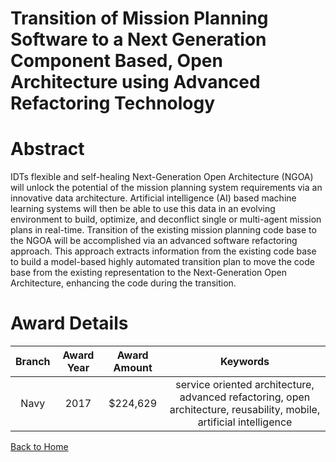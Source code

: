 
Transition of Mission Planning Software to a Next Generation Component Based, Open Architecture using Advanced Refactoring Technology
=====================================================================================================================================

# Abstract


IDTs flexible and self-healing Next-Generation Open Architecture (NGOA) will unlock the potential of the mission planning system requirements via an innovative data architecture. Artificial intelligence (AI) based machine learning systems will then be able to use this data in an evolving environment to build, optimize, and deconflict single or multi-agent mission plans in real-time. Transition of the existing mission planning code base to the NGOA will be accomplished via an advanced software refactoring approach. This approach extracts information from the existing code base to build a model-based highly automated transition plan to move the code base from the existing representation to the Next-Generation Open Architecture, enhancing the code during the transition.  

# Award Details

|Branch|Award Year|Award Amount|Keywords|
| :---: | :---: | :---: | :---: |
|Navy|2017|$224,629|service oriented architecture, advanced refactoring, open architecture, reusability, mobile, artificial intelligence|
  
  


[Back to Home](https://github.com/chrischow/dod_sbir_awards/Reports/DJ/#1938)